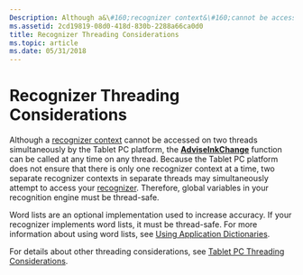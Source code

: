 ```yaml
---
Description: Although a&\#160;recognizer context&\#160;cannot be accessed on two threads simultaneously by the Tablet PC platform, the AdviseInkChange function can be called at any time on any thread.
ms.assetid: 2cd19819-08d0-418d-830b-2288a66ca0d0
title: Recognizer Threading Considerations
ms.topic: article
ms.date: 05/31/2018
---
```


# Recognizer Threading Considerations

Although a [recognizer context](hrecocontext-handle.md) cannot be accessed on two threads simultaneously by the Tablet PC platform, the [**AdviseInkChange**](/windows/desktop/api/recapis/nf-recapis-adviseinkchange) function can be called at any time on any thread. Because the Tablet PC platform does not ensure that there is only one recognizer context at a time, two separate recognizer contexts in separate threads may simultaneously attempt to access your [recognizer](hrecognizer-handle.md). Therefore, global variables in your recognition engine must be thread-safe.

Word lists are an optional implementation used to increase accuracy. If your recognizer implements word lists, it must be thread-safe. For more information about using word lists, see [Using Application Dictionaries](using-application-dictionaries.md).

For details about other threading considerations, see [Tablet PC Threading Considerations](tablet-pc-threading-considerations.md).

 

 



